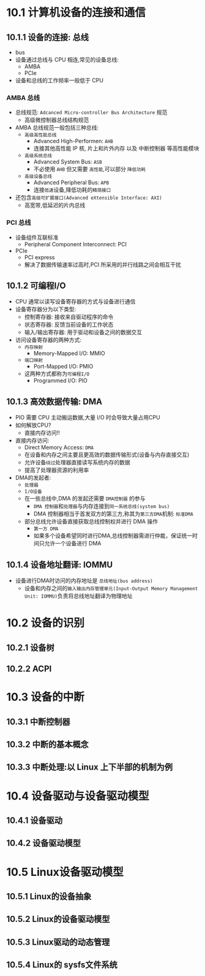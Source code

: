 # 10.1 计算机设备的连接和通信

## 10.1.1 设备的连接: 总线
- bus
- 设备通过总线与 CPU 相连,常见的设备总线:
  - AMBA
  - PCIe
- 设备和总线的工作频率一般低于 CPU

### AMBA 总线
- 总线规范: `Adcanced Micro-controller Bus Architecture` 规范
  - 高级微控制器总线结构规范
- AMBA 总线规范一般包括三种总线:
  - `高级高性能总线`
    - Advanced High-Performen: `AHB`
    - 连接其他高性能 IP 核, 片上和片外内存 以及 中断控制器 等高性能模块
  - `高级系统总线`
    - Advanced System Bus: `ASB`
    - 不必使用 `AHB` 但又需要 `高性能`,可以部分 `降低功耗`
  - `高级设备总线`
    - Advanced Peripheral Bus: `APB`
    - 连接`低速`设备,降低功耗的`精简接口`
- 还包含`高级可扩展接口(Advanced eXtensible Interface: AXI)`
  - 高宽带,低延迟的片内总线

### PCI 总线
- 设备组件互联标准
  - Peripheral Component Interconnect: PCI
- PCIe
  - PCI express
  - 解决了数据传输速率过高时,PCI 所采用的并行线路之间会相互干扰

## 10.1.2 可编程I/O
- CPU 通常以读写设备寄存器的方式与设备进行通信
- 设备寄存器分为以下类型:
  - 控制寄存器: 接收来自驱动程序的命令
  - 状态寄存器: 反馈当前设备的工作状态
  - 输入/输出寄存器: 用于驱动和设备之间的数据交互
- 访问设备寄存器的两种方式:
  - `内存映射`
    - Memory-Mapped I/O: MMIO
  - `端口映射`
    - Port-Mapped I/O: PMIO
  - 这两种方式都称为`可编程I/O`
    - Programmed I/O: PIO

## 10.1.3 高效数据传输: DMA
- PIO 需要 CPU 主动搬运数据,大量 I/O 时会导致大量占用CPU
- 如何解放CPU?
  - 直接内存访问!!
- 直接内存访问:
  - Direct Memory Access: `DMA`
  - 在设备和内存之间主要且更高效的数据传输形式(设备与内存直接交互)
  - 允许设备`绕过`处理器直接读写系统内存的数据
  - 提高了处理器资源的利用率
- DMA的发起者:
  - `处理器`
  - `I/O设备`
  - 在一些总线中,DMA 的发起还需要 `DMA控制器` 的参与
    - `DMA 控制器`和`处理器`与内存连接到`同一系统总线(system bus)`
    - DMA 控制器相当于首发双方的第三方,称其为`第三方DMA`机制: `标准DMA`
  - 部分总线允许设备直接获取总线控制权并进行 DMA 操作
    - `第一方 DMA`
    - 如果多个设备希望同时进行DMA,总线控制器需进行仲裁，保证统一时间只允许一个设备进行 DMA

## 10.1.4 设备地址翻译: IOMMU
- 设备进行DMA时访问的内存地址是 `总线地址(bus address)`
  - 设备和内存之间的`输入输出内存管理单元(Input-Output Memory Management Unit: IOMMU)`负责将总线地址翻译为物理地址

# 10.2 设备的识别

## 10.2.1 设备树

## 10.2.2 ACPI

# 10.3 设备的中断

## 10.3.1 中断控制器

## 10.3.2 中断的基本概念

## 10.3.3 中断处理:以 Linux 上下半部的机制为例

# 10.4 设备驱动与设备驱动模型

## 10.4.1 设备驱动

## 10.4.2 设备驱动模型

# 10.5 Linux设备驱动模型

## 10.5.1 Linux的设备抽象

## 10.5.2 Linux的设备驱动模型

## 10.5.3 Linux驱动的动态管理

## 10.5.4 Linux的 sysfs文件系统


